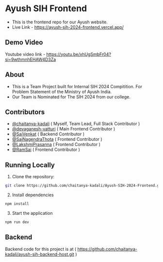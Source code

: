 # Ayush SIH Frontend
 - This is the frontend repo for our Ayush website.
 - Live Link - https://ayush-sih-2024-frontend.vercel.app/ 

## Demo Video
Youtube video link - https://youtu.be/xhUgSmbFr04?si=9wthmnhEHAW4D3Za

## About
- This is a Team Project built for Internal SIH 2024 Compitition. For Problem Statement of the Ministry of Ayush India.
- Our Team is Nominated for The SIH 2024 from our college.


## Contributors
-  [@chaitanya-kadali](https://github.com/chaitanya-kadali) ( Myself, Team Lead, Full Stack Contributor )
- [@devaganesh-vatturi](https://github.com/devaganesh-vatturi) ( Main Frontend Contributor )
- [@SaiVenkat](https://github.com/Saivenkat135) ( Backend Contributor )
- [@SaiNagendraThota](https://github.com/sainagendrathota) ( Frontend Contributor )
- [@LakshmiPrasanna](https://github.com/lakshmiprasannakada) ( Frontend Contributor )
- [@RamSai](https://github.com/ramsai-kolli) ( Frontend Contributor )

## Running Locally

1. Clone the repository:

```bash
git clone https://github.com/chaitanya-kadali/Ayush-SIH-2024-Frontend.git
```

2. Install dependencies
```bash
npm install
``` 
3. Start the application 
```bash
npm run dev
```

## Backend
Backend code for this project is at ( https://github.com/chaitanya-kadali/ayush-sih-backend-host.git )